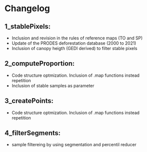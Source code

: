 
# Changelog <br>
## 1_stablePixels:
  * Inclusion and revision in the rules of reference maps (TO and SP)
  * Update of the PRODES deforestation database (2000 to 2021) 
  * Inclusion of canopy heigth (GEDI derived) to filter stable pixels

## 2_computeProportion:
  * Code structure optmization. Inclusion of .map functions instead repetition 
  * Inclusion of stable samples as parameter

## 3_createPoints:
  * Code structure optmization. Inclusion of .map functions instead repetition 

## 4_filterSegments:
  * sample filtereing by using segmentation and percentil reducer 
